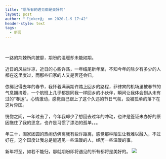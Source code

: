 ```yaml
---
title: "愿所有的遇见都是美好的"
layout: post
author: "「joker@」 on 2020-1-9 17:42"
header-style: text
tags:
  - 新闻
---
```


<head></head>
<body>
 <br> 
 <br> 一路的荆棘所向披靡，期盼的温暖却未能如期。
 <br> 
 <br> 近日的风些许凉，近日的心些许荡，一年结尾新年至，不知今年的除夕有多少的人都在这里度过，而那些归家的人又是否还会归。
 <br> 
 <br> 依稀记得去年的春节，我怀着满满期许踏上回乡的路程，菲律宾的机场里被春节的气息拥挤着，一个航班上几乎都是同我一样回乡的小伙伴，瞬间让我体会到从未有过的“春运”。心情激动，感觉自己跟上了这个久违的节日气氛，没被孤单的落下在这片异国。
 <br> 
 <br> 恍惚之间，一年过去了，今年我却少了想回去过年的冲动，也许是签证未办好的原因拖住了我的思念，也许是习惯了漂泊的孤单。。。
 <br> 
 <br> 年三十，阖家团圆的热闹仿佛离我有些许距离，感觉那种陌生让我难以融入，不过好在，这个国度让我总是能遇见一些温暖的人，经历一些温暖的事。
 <br> 
 <br> 新年将至，如若不能归，那就期盼即将遇见的所有都将是美好的。
 <img src="https://bbs.boniu123.cc/static/image/smiley/3tuzki_emoticons/tuzki_017.gif" smilieid="152">
 <br> 
 <br> 
 <br>
</body>


